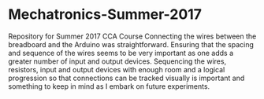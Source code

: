 # Mechatronics-Summer-2017
Repository for Summer 2017 CCA Course
Connecting the wires between the breadboard and the Arduino was straightforward.
Ensuring that the spacing and sequence of the wires seems to be very important as one adds a greater number of input and output devices.  Sequencing the wires, resistors, input and output devices with enough room and a logical progression so that connections can be tracked visually is important and something to keep in mind as I embark on future experiments.
